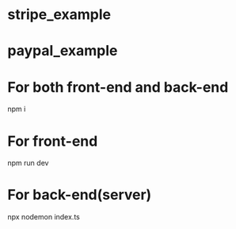 # stripe_example

# paypal_example

# For both front-end and back-end
npm i

# For front-end
npm run dev

# For back-end(server)
npx nodemon index.ts
